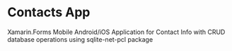 # Contacts App
 Xamarin.Forms Mobile Android/iOS Application for Contact Info with CRUD database operations using sqlite-net-pcl package
